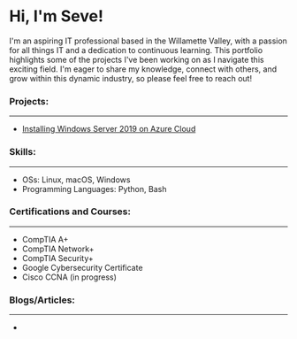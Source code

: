 # Hi, I'm Seve!

I'm an aspiring IT professional based in the Willamette Valley, with a passion for all things IT and a dedication to continuous learning. This portfolio highlights some of the projects I've been working on as I navigate this exciting field. I'm eager to share my knowledge, connect with others, and grow within this dynamic industry, so please feel free to reach out!

### Projects:
---

- [Installing Windows Server 2019 on Azure Cloud](https://github.com/wallimans/Home-Lab/tree/main/Virtual-Machines/Microsoft-Azure/Creating-Windows-Server-2019)

### Skills:
---

- OSs: Linux, macOS, Windows
- Programming Languages: Python, Bash


### Certifications and Courses:
---

- CompTIA A+
- CompTIA Network+
- CompTIA Security+
- Google Cybersecurity Certificate
- Cisco CCNA (in progress)

### Blogs/Articles:
---

- 
